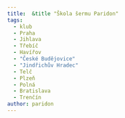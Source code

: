 ```yaml
---
title:  &title "Škola šermu Paridon"
tags:
  - klub
  - Praha
  - Jihlava
  - Třebíč
  - Havířov
  - "České Budějovice"
  - "Jindřichův Hradec"
  - Telč
  - Plzeň
  - Polná
  - Bratislava
  - Trenčín
author: paridon
---
```

